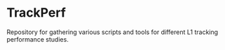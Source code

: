 # TrackPerf
Repository for gathering various scripts and tools for different L1 tracking performance studies.

